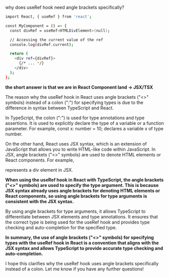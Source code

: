 why does useRef hook need angle brackets specifically?
```sh
import React, { useRef } from 'react';

const MyComponent = () => {
  const divRef = useRef<HTMLDivElement>(null);

  // Accessing the current value of the ref
  console.log(divRef.current);

  return (
    <div ref={divRef}>
      {/* ... */}
    </div>
  );
};
```

**the short answer is that we are in React Component land -> JSX/TSX**


The reason why the useRef hook in React uses angle brackets ("<>" symbols) instead of a colon (":") for specifying types is due to the difference in syntax between TypeScript and React.

In TypeScript, the colon (":") is used for type annotations and type assertions. It is used to explicitly declare the type of a variable or a function parameter. For example, const x: number = 10; declares a variable x of type number.

On the other hand, React uses JSX syntax, which is an extension of JavaScript that allows you to write HTML-like code within JavaScript. In JSX, angle brackets ("<>" symbols) are used to denote HTML elements or React components. For example, <div> represents a div element in JSX.

**When using the useRef hook in React with TypeScript, the angle brackets ("<>" symbols) are used to specify the type argument. This is because JSX syntax already uses angle brackets for denoting HTML elements or React components, so using angle brackets for type arguments is consistent with the JSX syntax.**

By using angle brackets for type arguments, it allows TypeScript to differentiate between JSX elements and type annotations. It ensures that the correct type is being used for the useRef hook and provides type checking and auto-completion for the specified type.

**In summary, the use of angle brackets ("<>" symbols) for specifying types with the useRef hook in React is a convention that aligns with the JSX syntax and allows TypeScript to provide accurate type checking and auto-completion.**

I hope this clarifies why the useRef hook uses angle brackets specifically instead of a colon. Let me know if you have any further questions!